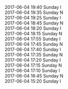 2017-06-04 19:40 Sunday  I  
2017-06-04 19:35 Sunday  N  
2017-06-04 19:25 Sunday  I  
2017-06-04 18:45 Sunday  N  
2017-06-04 18:20 Sunday  I  
2017-06-04 18:15 Sunday  N  
2017-06-04 17:55 Sunday  I  
2017-06-04 17:45 Sunday  N  
2017-06-04 17:40 Sunday  I  
2017-06-04 17:35 Sunday  N  
2017-06-04 17:20 Sunday  I  
2017-06-04 17:15 Sunday  N  
2017-06-04 17:10 Sunday  I  
2017-06-04 16:45 Sunday  N  
2017-06-04 15:20 Sunday  I  
